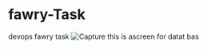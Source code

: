 # fawry-Task
devops fawry task
![Capture](https://github.com/user-attachments/assets/25cce327-a727-440f-8594-1eb71a67ff7c)
this is ascreen for datat bas 
